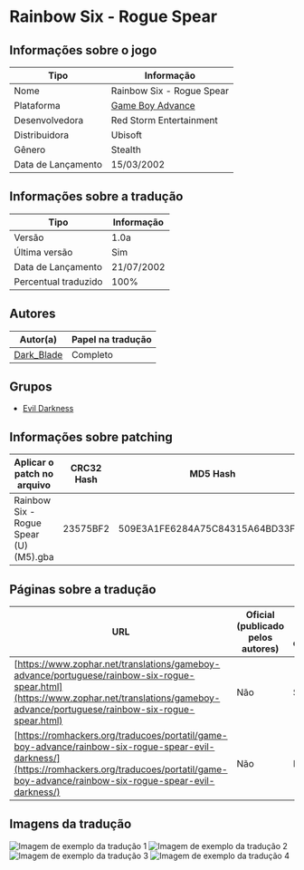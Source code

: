 # Rainbow Six - Rogue Spear

## Informações sobre o jogo

| Tipo | Informação |
| ----------- | ----------- |
| Nome | Rainbow Six \- Rogue Spear |
| Plataforma | [Game Boy Advance](../) |
| Desenvolvedora | Red Storm Entertainment |
| Distribuidora | Ubisoft |
| Gênero | Stealth |
| Data de Lançamento | 15/03/2002 |

## Informações sobre a tradução

| Tipo | Informação |
| ----------- | ----------- |
| Versão | 1\.0a |
| Última versão | Sim |
| Data de Lançamento | 21/07/2002 |
| Percentual traduzido | 100% |

## Autores

| Autor(a) | Papel na tradução |
| ----------- | ----------- |
| [Dark\_Blade](../../../autores/dark_blade/) | Completo |

## Grupos

* [Evil Darkness](../../../grupos/evil-darkness/)

## Informações sobre patching

| Aplicar o patch no arquivo | CRC32 Hash | MD5 Hash |
| ----------- | ----------- | ----------- |
| Rainbow Six \- Rogue Spear \(U\) \(M5\)\.gba | 23575BF2 | 509E3A1FE6284A75C84315A64BD33F43 |

## Páginas sobre a tradução

| URL | Oficial (publicado pelos autores) | Possuí link de download |
| ----------- | ----------- | ----------- |
| [https://www.zophar.net/translations/gameboy-advance/portuguese/rainbow-six-rogue-spear.html](https://www.zophar.net/translations/gameboy-advance/portuguese/rainbow-six-rogue-spear.html) | Não | Sim |
| [https://romhackers.org/traducoes/portatil/game-boy-advance/rainbow-six-rogue-spear-evil-darkness/](https://romhackers.org/traducoes/portatil/game-boy-advance/rainbow-six-rogue-spear-evil-darkness/) | Não | Não |

## Imagens da tradução

![Imagem de exemplo da tradução 1](1.png)
![Imagem de exemplo da tradução 2](2.png)
![Imagem de exemplo da tradução 3](3.png)
![Imagem de exemplo da tradução 4](4.png)